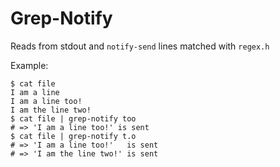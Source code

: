 Grep-Notify
===========

Reads from stdout and `notify-send` lines matched with `regex.h`

Example:

    $ cat file
    I am a line
    I am a line too!
    I am the line two!
    $ cat file | grep-notify too
    # => 'I am a line too!' is sent
    $ cat file | grep-notify t.o
    # => 'I am a line too!'   is sent
    # => 'I am the line two!' is sent
